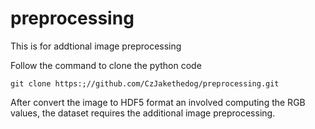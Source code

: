 # preprocessing
This is for addtional image preprocessing

Follow the command to clone the python code
```
git clone https:;//github.com/CzJakethedog/preprocessing.git

```

After convert the image to HDF5 format an involved computing the RGB values, the dataset requires the additional image preprocessing.
